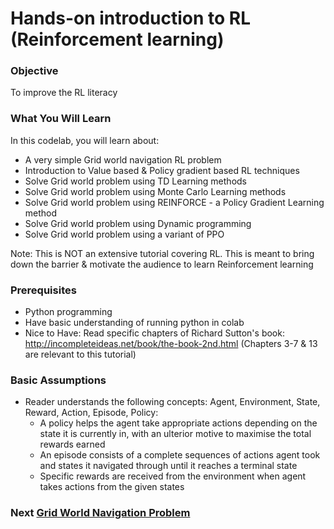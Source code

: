 # Hands-on introduction to RL (Reinforcement learning)



### Objective

To improve the RL literacy

### What You Will Learn

In this codelab, you will learn about:

*   A very simple Grid world navigation RL problem
*   Introduction to Value based & Policy gradient based RL techniques
*   Solve Grid world problem using TD Learning methods
*   Solve Grid world problem using Monte Carlo Learning methods
*   Solve Grid world problem using REINFORCE - a Policy Gradient Learning method
*   Solve Grid world problem using Dynamic programming
*   Solve Grid world problem using a variant of PPO   

Note: This is NOT an extensive tutorial covering RL. This is meant to bring down
the barrier & motivate the audience to learn Reinforcement learning


### Prerequisites

*   Python programming
*   Have basic understanding of running python in colab
*   Nice to Have: Read specific chapters of Richard Sutton's book:  http://incompleteideas.net/book/the-book-2nd.html (Chapters 3-7 & 13 are relevant to this tutorial)


### Basic Assumptions

*   Reader understands the following concepts: Agent, Environment, State,
    Reward, Action, Episode, Policy:
    *   A policy helps the agent take appropriate actions depending on the state
        it is currently in, with an ulterior motive to maximise the total
        rewards earned
    *   An episode consists of a complete sequences of actions agent took and
        states it navigated through until it reaches a terminal state
    *   Specific rewards are received from the environment when agent takes
        actions from the given states

### Next [Grid World Navigation Problem](gridworld.md)
